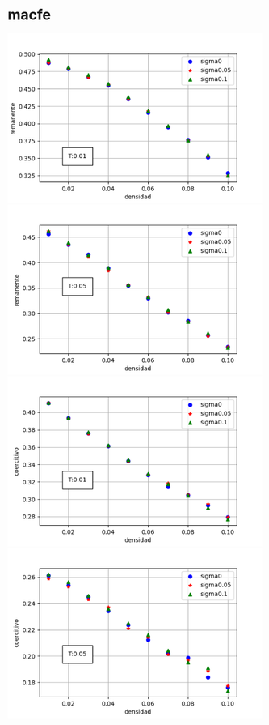 # macfe

<img src="grafico_1.png" alt="hi" class="inline"/>

<img src="grafico_2.png" alt="hi" class="inline"/>

<img src="grafico_3.png" alt="hi" class="inline"/>

<img src="grafico_4.png" alt="hi" class="inline"/>

